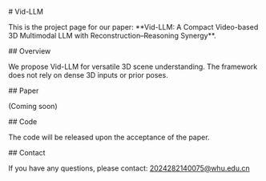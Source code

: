 \# Vid-LLM



This is the project page for our paper: \*\*Vid-LLM: A Compact Video-based 3D Multimodal LLM with Reconstruction–Reasoning Synergy\*\*.



\## Overview

We propose Vid-LLM for versatile 3D scene understanding. The framework does not rely on dense 3D inputs or prior poses.



\## Paper

(Coming soon)



\## Code

The code will be released upon the acceptance of the paper.



\## Contact

If you have any questions, please contact: 2024282140075@whu.edu.cn



